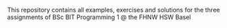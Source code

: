 This repository contains all examples, exercises and solutions for the three assignments of BSc BIT Programming 1 @ the FHNW HSW Basel
